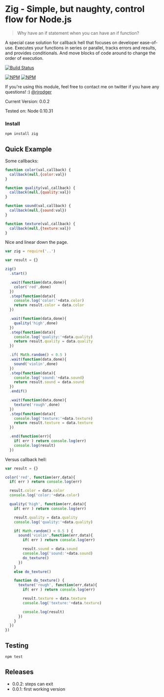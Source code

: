 Zig - Simple, but naughty, control flow for Node.js
======================================================

> Why have an if statement when you can have an if function?

A special case solution for callback hell that focuses on developer
ease-of-use. Executes your functions in series or parallel, tracks
errors and results, and provides conditionals. And move blocks of code
around to change the order of execution.


[![Build Status](https://travis-ci.org/rjrodger/zig.png?branch=master)](https://travis-ci.org/rjrodger/zig)

[![NPM](https://nodei.co/npm/zig.png)](https://nodei.co/npm/zig/)
[![NPM](https://nodei.co/npm-dl/zig.png)](https://nodei.co/npm-dl/zig/)

If you're using this module, feel free to contact me on twitter if you
have any questions! :) [@rjrodger](http://twitter.com/rjrodger)

Current Version: 0.0.2

Tested on: Node 0.10.31


### Install

```sh
npm install zig
```


## Quick Example

Some callbacks:

```js
function color(val,callback) {
  callback(null,{color:val})
}

function quality(val,callback) {
  callback(null,{quality:val})
}

function sound(val,callback) {
  callback(null,{sound:val})
}

function texture(val,callback) {
  callback(null,{texture:val})
}
```


Nice and linear down the page.

```js
var zig = require('..')

var result = {}

zig()
  .start()

  .wait(function(data,done){
    color('red',done)
  })
  .step(function(data){
    console.log('color:'+data.color)
    return result.color = data.color
  })

  .wait(function(data,done){
    quality('high',done)
  })
  .step(function(data){
    console.log('quality:'+data.quality)
    return result.quality = data.quality
  })

  .if( Math.random() < 0.5 )
  .wait(function(data,done){
    sound('violin',done)
  })
  .step(function(data){
    console.log('sound:'+data.sound)
    return result.sound = data.sound
  })
  .endif()

  .wait(function(data,done){
    texture('rough',done)
  })
  .step(function(data){
    console.log('texture:'+data.texture)
    return result.texture = data.texture
  })

  .end(function(err){
    if( err ) return console.log(err)
    console.log(result)
  })
```


Versus callback hell:

```js
var result = {}

color('red', function(err,data){
  if( err ) return console.log(err)

  result.color = data.color
  console.log('color:'+data.color)

  quality('high', function(err,data){
    if( err ) return console.log(err)

    result.quality = data.quality
    console.log('quality:'+data.quality)

    if( Math.random() < 0.5 ) {
      sound('violin',function(err,data){
        if( err ) return console.log(err)

        result.sound = data.sound
        console.log('sound:'+data.sound)
        do_texture()
      })
    }
    else do_texture()

    function do_texture() {
      texture('rough', function(err,data){
        if( err ) return console.log(err)

        result.texture = data.texture
        console.log('texture:'+data.texture)

        console.log(result)
      })
    }
  })
})
```


## Testing

```sh
npm test
```


## Releases

   * 0.0.2: steps can exit
   * 0.0.1: first working version




